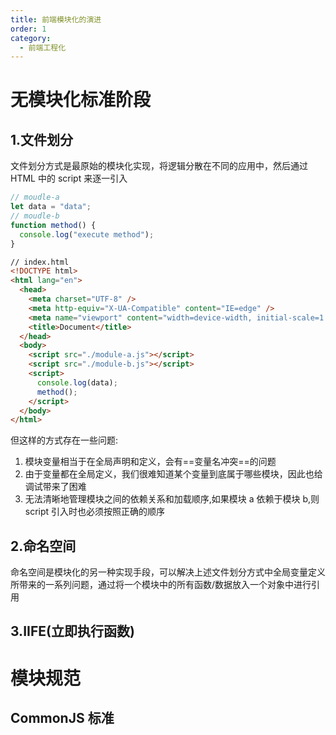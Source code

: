 ```yaml
---
title: 前端模块化的演进
order: 1
category:
  - 前端工程化
---
```


# 无模块化标准阶段

## 1.文件划分

文件划分方式是最原始的模块化实现，将逻辑分散在不同的应用中，然后通过 HTML 中的 script 来逐一引入

```js
// moudle-a
let data = "data";
// moudle-b
function method() {
  console.log("execute method");
}
```

```html
// index.html
<!DOCTYPE html>
<html lang="en">
  <head>
    <meta charset="UTF-8" />
    <meta http-equiv="X-UA-Compatible" content="IE=edge" />
    <meta name="viewport" content="width=device-width, initial-scale=1.0" />
    <title>Document</title>
  </head>
  <body>
    <script src="./module-a.js"></script>
    <script src="./module-b.js"></script>
    <script>
      console.log(data);
      method();
    </script>
  </body>
</html>
```

但这样的方式存在一些问题:

1. 模块变量相当于在全局声明和定义，会有==变量名冲突==的问题
2. 由于变量都在全局定义，我们很难知道某个变量到底属于哪些模块，因此也给调试带来了困难
3. 无法清晰地管理模块之间的依赖关系和加载顺序,如果模块 a 依赖于模块 b,则 script 引入时也必须按照正确的顺序

## 2.命名空间

命名空间是模块化的另一种实现手段，可以解决上述文件划分方式中全局变量定义所带来的一系列问题，通过将一个模块中的所有函数/数据放入一个对象中进行引用

## 3.IIFE(立即执行函数)

# 模块规范

## CommonJS 标准
